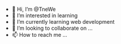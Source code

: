 - 👋 Hi, I’m @TneWe
- 👀 I’m interested in learning
- 🌱 I’m currently learning web development
- 💞️ I’m looking to collaborate on ...
- 📫 How to reach me ...

<!---
TneWe/TneWe is a ✨ special ✨ repository because its `README.md` (this file) appears on your GitHub profile.
You can click the Preview link to take a look at your changes.
--->
